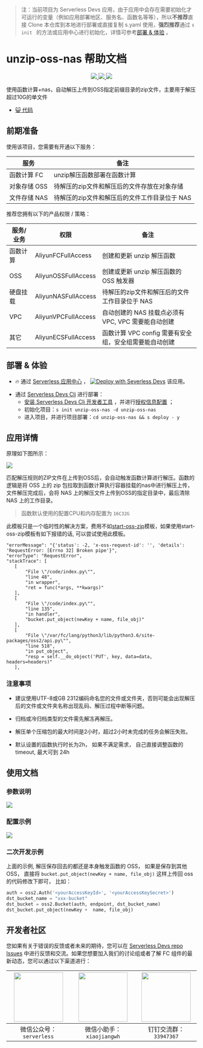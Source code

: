 
> 注：当前项目为 Serverless Devs 应用，由于应用中会存在需要初始化才可运行的变量（例如应用部署地区、服务名、函数名等等），所以**不推荐**直接 Clone 本仓库到本地进行部署或直接复制 s.yaml 使用，**强烈推荐**通过 `s init ` 的方法或应用中心进行初始化，详情可参考[部署 & 体验](#部署--体验) 。

# unzip-oss-nas 帮助文档
<p align="center" class="flex justify-center">
    <a href="https://www.serverless-devs.com" class="ml-1">
    <img src="http://editor.devsapp.cn/icon?package=unzip-oss-nas&type=packageType">
  </a>
  <a href="http://www.devsapp.cn/details.html?name=unzip-oss-nas" class="ml-1">
    <img src="http://editor.devsapp.cn/icon?package=unzip-oss-nas&type=packageVersion">
  </a>
  <a href="http://www.devsapp.cn/details.html?name=unzip-oss-nas" class="ml-1">
    <img src="http://editor.devsapp.cn/icon?package=unzip-oss-nas&type=packageDownload">
  </a>
</p>

<description>

使用函数计算+nas，自动解压上传到OSS指定前缀目录的zip文件，主要用于解压超过10G的单文件

</description>

<codeUrl>

- [:smiley_cat: 代码](https://github.com/zhaohang88/unzip-oss-nas/tree/main/src)

</codeUrl>
<preview>



</preview>


## 前期准备

使用该项目，您需要有开通以下服务：

<service>



| 服务 |  备注  |
| --- |  --- |
| 函数计算 FC |  unzip解压函数部署在函数计算 |
| 对象存储 OSS |  待解压的zip文件和解压后的文件存放在对象存储 |
| 文件存储 NAS |  待解压的zip文件和解压后的文件工作目录位于 NAS |

</service>

推荐您拥有以下的产品权限 / 策略：
<auth>



| 服务/业务 |  权限 |  备注  |
| --- |  --- |   --- |
| 函数计算 | AliyunFCFullAccess |  创建和更新 unzip 解压函数 |
| OSS | AliyunOSSFullAccess |  创建或更新 unzip 解压函数的 OSS 触发器 |
| 硬盘挂载 | AliyunNASFullAccess |  待解压的zip文件和解压后的文件工作目录位于 NAS |
| VPC | AliyunVPCFullAccess |  自动创建的 NAS 挂载点必须有 VPC, VPC 需要能自动创建 |
| 其它 | AliyunECSFullAccess |  函数计算 VPC config 需要有安全组，安全组需要能自动创建 |

</auth>

<remark>



</remark>

<disclaimers>



</disclaimers>

## 部署 & 体验

<appcenter>
   
- :fire: 通过 [Serverless 应用中心](https://fcnext.console.aliyun.com/applications/create?template=unzip-oss-nas) ，
  [![Deploy with Severless Devs](https://img.alicdn.com/imgextra/i1/O1CN01w5RFbX1v45s8TIXPz_!!6000000006118-55-tps-95-28.svg)](https://fcnext.console.aliyun.com/applications/create?template=unzip-oss-nas) 该应用。
   
</appcenter>
<deploy>
    
- 通过 [Serverless Devs Cli](https://www.serverless-devs.com/serverless-devs/install) 进行部署：
  - [安装 Serverless Devs Cli 开发者工具](https://www.serverless-devs.com/serverless-devs/install) ，并进行[授权信息配置](https://docs.serverless-devs.com/fc/config) ；
  - 初始化项目：`s init unzip-oss-nas -d unzip-oss-nas `
  - 进入项目，并进行项目部署：`cd unzip-oss-nas && s deploy - y`
   
</deploy>

## 应用详情

<appdetail id="flushContent">


原理如下图所示：

![](http://image.editor.devsapp.cn/alibaba/4A5uks4sawFd26h9ksuc.png)

匹配解压规则的ZIP文件在上传到OSS后，会自动触发函数计算进行解压。函数的逻辑是将 OSS 上的 zip 包拉取到函数计算执行容器挂载的nas中进行解压上传， 文件解压完成后，会将 NAS 上的解压文件上传到OSS的指定目录中，最后清除 NAS 上的工作目录。

> 函数默认使用的配置CPU和内存配置为 `16C32G`

 此模板只是一个临时性的解决方案，费用不如[start-oss-zip](https://github.com/devsapp/start-unzip-oss/tree/main/src)模板，如果使用start-oss-zip模板有如下报错的话, 可以尝试使用此模板。

 ```
 "errorMessage": "{'status': -2, 'x-oss-request-id': '', 'details': 'RequestError: [Errno 32] Broken pipe'}",
"errorType": "RequestError",
"stackTrace": [
    [
        "File \"/code/index.py\"",
        "line 48",
        "in wrapper",
        "ret = func(*args, **kwargs)"
    ],
    [
        "File \"/code/index.py\"",
        "line 135",
        "in handler",
        "bucket.put_object(newKey + name, file_obj)"
    ],
    [
        "File \"/var/fc/lang/python3/lib/python3.6/site-packages/oss2/api.py\"",
        "line 518",
        "in put_object",
        "resp = self.__do_object('PUT', key, data=data, headers=headers)"
    ],
 ```


### 注意事项

- 建议使用UTF-8或GB 2312编码命名您的文件或文件夹，否则可能会出现解压后的文件或文件夹名称出现乱码、解压过程中断等问题。

- 归档或冷归档类型的文件需先解冻再解压。

- 解压单个压缩包的最大时间是2小时，超过2小时未完成的任务会解压失败。

- 默认设置的函数执行时长为2h， 如果不满足需求， 自己直接调整函数的 timeout,  最大可到 24h

</appdetail>

## 使用文档

<usedetail id="flushContent">

###  参数说明


![](http://image.editor.devsapp.cn/alibaba/kD1lbEw48Er4s27212ri.png)


### 配置示例
![](http://image.editor.devsapp.cn/alibaba/lASAfezjvifa9Cwawht6.png)


###  二次开发示例

上面的示例, 解压保存回去的都还是本身触发函数的 OSS， 如果是保存到其他 OSS， 直接将 `bucket.put_object(newKey + name, file_obj)` 这样上传回 oss 的代码修改下即可， 比如：

```python
auth = oss2.Auth('<yourAccessKeyId>', '<yourAccessKeySecret>')
dst_bucket_name = "xxx-bucket"
dst_bucket = oss2.Bucket(auth, endpoint, dst_bucket_name)  
dst_bucket.put_object(newKey +  name, file_obj)

```

</usedetail>


<devgroup>


## 开发者社区

您如果有关于错误的反馈或者未来的期待，您可以在 [Serverless Devs repo Issues](https://github.com/serverless-devs/serverless-devs/issues) 中进行反馈和交流。如果您想要加入我们的讨论组或者了解 FC 组件的最新动态，您可以通过以下渠道进行：

<p align="center">  

| <img src="https://serverless-article-picture.oss-cn-hangzhou.aliyuncs.com/1635407298906_20211028074819117230.png" width="130px" > | <img src="https://serverless-article-picture.oss-cn-hangzhou.aliyuncs.com/1635407044136_20211028074404326599.png" width="130px" > | <img src="https://serverless-article-picture.oss-cn-hangzhou.aliyuncs.com/1635407252200_20211028074732517533.png" width="130px" > |
| --------------------------------------------------------------------------------------------------------------------------------- | --------------------------------------------------------------------------------------------------------------------------------- | --------------------------------------------------------------------------------------------------------------------------------- |
| <center>微信公众号：`serverless`</center>                                                                                         | <center>微信小助手：`xiaojiangwh`</center>                                                                                        | <center>钉钉交流群：`33947367`</center>                                                                                           |
</p>
</devgroup>
